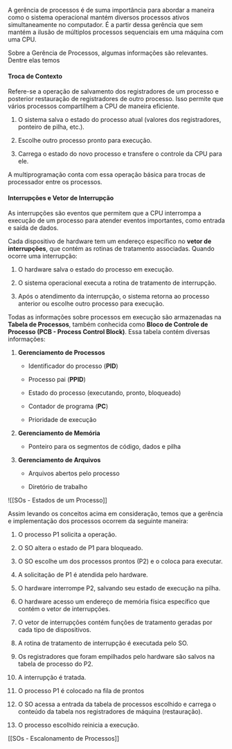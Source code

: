 A gerência de processos é de suma importância para abordar a maneira como o sistema operacional mantém diversos processos ativos simultaneamente no computador. É a partir dessa gerência que sem mantém a ilusão de múltiplos processos sequenciais em uma máquina com uma CPU.

Sobre a Gerência de Processos, algumas informações são relevantes. Dentre elas temos 
#### Troca de Contexto

Refere-se a operação de salvamento dos registradores de um processo e posterior restauração de registradores de outro processo. Isso permite que vários processos compartilhem a CPU de maneira eficiente. 

1. O sistema salva o estado do processo atual (valores dos registradores, ponteiro de pilha, etc.).
    
2. Escolhe outro processo pronto para execução.
    
3. Carrega o estado do novo processo e transfere o controle da CPU para ele.

A multiprogramação conta com essa operação básica para trocas de processador entre os processos.

#### Interrupções e Vetor de Interrupção

As interrupções são eventos que permitem que a CPU interrompa a execução de um processo para atender eventos importantes, como entrada e saída de dados.

Cada dispositivo de hardware tem um endereço específico no **vetor de interrupções**, que contém as rotinas de tratamento associadas. Quando ocorre uma interrupção:

1. O hardware salva o estado do processo em execução.
    
2. O sistema operacional executa a rotina de tratamento de interrupção.
    
3. Após o atendimento da interrupção, o sistema retorna ao processo anterior ou escolhe outro processo para execução.

Todas as informações sobre processos em execução são armazenadas na **Tabela de Processos**, também conhecida como **Bloco de Controle de Processo (PCB - Process Control Block)**. Essa tabela contém diversas informações:

1. **Gerenciamento de Processos**
    
    - Identificador do processo (**PID**)
        
    - Processo pai (**PPID**)
        
    - Estado do processo (executando, pronto, bloqueado)
        
    - Contador de programa (**PC**)
        
    - Prioridade de execução
        
2. **Gerenciamento de Memória**
    
    - Ponteiro para os segmentos de código, dados e pilha
        
3. **Gerenciamento de Arquivos**
    
    - Arquivos abertos pelo processo
        
    - Diretório de trabalho

![[SOs - Estados de um Processo]]


Assim levando os conceitos acima em consideração, temos que a gerência e implementação dos processos ocorrem da seguinte maneira:

1. O processo P1 solicita a operação.

2. O SO altera o estado de P1 para bloqueado.

3. O SO escolhe um dos processos prontos (P2) e o coloca para executar.

4. A solicitação de P1 é atendida pelo hardware.

5. O hardware interrompe P2, salvando seu estado de execução na pilha.

6. O hardware acesso um endereço de memória física específico que contém o vetor de interrupções.

7. O vetor de interrupções contém funções de tratamento geradas por cada tipo de dispositivos.

8. A rotina de tratamento de interrupção é executada pelo SO.

9. Os registradores que foram empilhados pelo hardware são salvos na tabela de processo do P2.

10. A interrupção é tratada.

11. O processo P1 é colocado na fila de prontos 

12. O SO acessa a entrada da tabela de processos escolhido e carrega o conteúdo da tabela nos registradores de máquina (restauração).

13. O processo escolhido reinicia a execução.

[[SOs - Escalonamento de Processos]]
